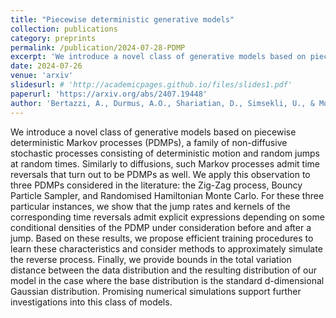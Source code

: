 ```yaml
---
title: "Piecewise deterministic generative models"
collection: publications
category: preprints
permalink: /publication/2024-07-28-PDMP
excerpt: 'We introduce a novel class of generative models based on piecewise deterministic Markov processes (PDMPs), which combine deterministic motion with random jumps. Like diffusions, PDMPs can be reversed in time. We derive explicit expressions for jump rates and kernels in the time-reversed processes and propose efficient training methods and approximate simulation techniques. Additionally, we provide bounds on the total variation distance between the data and model distributions, supported by promising numerical simulations.'
date: 2024-07-26
venue: 'arxiv'
slidesurl: # 'http://academicpages.github.io/files/slides1.pdf'
paperurl: 'https://arxiv.org/abs/2407.19448'
author: 'Bertazzi, A., Durmus, A.O., Shariatian, D., Simsekli, U., & Moulines, É. (2024). Piecewise deterministic generative models. ArXiv, abs/2407.19448.'
---
```


We introduce a novel class of generative models based on piecewise deterministic Markov processes (PDMPs), a family of non-diffusive stochastic processes consisting of deterministic motion and random jumps at random times. Similarly to diffusions, such Markov processes admit time reversals that turn out to be PDMPs as well. We apply this observation to three PDMPs considered in the literature: the Zig-Zag process, Bouncy Particle Sampler, and Randomised Hamiltonian Monte Carlo. For these three particular instances, we show that the jump rates and kernels of the corresponding time reversals admit explicit expressions depending on some conditional densities of the PDMP under consideration before and after a jump. Based on these results, we propose efficient training procedures to learn these characteristics and consider methods to approximately simulate the reverse process. Finally, we provide bounds in the total variation distance between the data distribution and the resulting distribution of our model in the case where the base distribution is the standard d-dimensional Gaussian distribution. Promising numerical simulations support further investigations into this class of models.